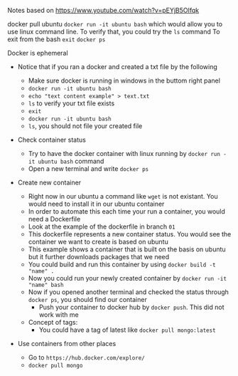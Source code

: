 
Notes based on https://www.youtube.com/watch?v=pEYjB5OIfqk 

docker pull ubuntu
`docker run -it ubuntu bash` which would allow you to use linux command line. To verify that, you could try the `ls` command
To exit from the bash `exit`
`docker ps`

Docker is ephemeral

* Notice that if you ran a docker and created a txt file by the following
    * Make sure docker is running in windows in the buttom right panel
    * `docker run -it ubuntu bash`
    * `echo "text content example" > text.txt`
    * `ls` to verify your txt file exists
    * `exit`
    * `docker run -it ubuntu bash`
    * `ls`, you should not file your created file
  
* Check container status
    * Try to have the docker container with linux running by `docker run -it ubuntu bash` command 
    * Open a new terminal and write `docker ps` 

* Create new container
    * Right now in our ubuntu a command like `wget` is not existant. You would need to install it in our ubuntu container
    * In order to automate this each time your run a container, you would need a Dockerfile
    * Look at the example of the dockerfile in branch `01`
    * This dockerfile represents a new container status. You would see the container we want to create is based on ubuntu
    * This example shows a container that is built on the basis on ubuntu but it further downloads packages that we need
    * You could build and run this container by using `docker build -t "name" .`
    * Now you could run your newly created container by `docker run -it "name" bash`
    * Now if you opened another terminal and checked the status through `docker ps`, you should find our container
        * Push your container to docker hub by `docker push`. This did not work with me
    * Concept of tags:
        * You could have a tag of latest like `docker pull mongo:latest`


* Use containers from other places
    * Go to `https://hub.docker.com/explore/`
    * `docker pull mongo`